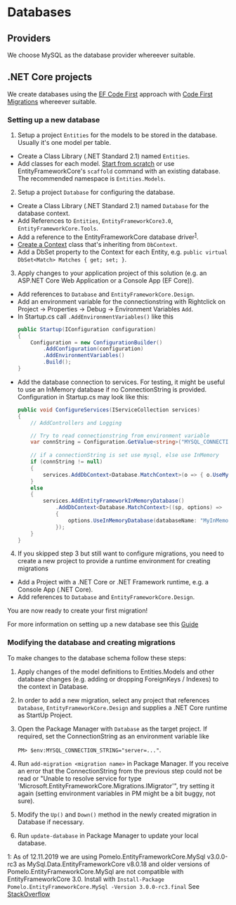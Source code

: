 # Databases

## Providers
We choose MySQL as the database provider whereever suitable.

## .NET Core projects 

We create databases using the [EF Code First][EFCF] approach with [Code First Migrations][CFM] whereever suitable.

### Setting up a new database
1. Setup a project `Entities` for the models to be stored in the database. Usually it's one model per table. 

- Create a Class Library (.NET Standard 2.1) named `Entities`.
- Add classes for each model. [Start from scratch][EFCF] or use EntityFrameworkCore's `scaffold` command with an existing database. The recommended namespace is  `Entities.Models`.

2. Setup a project `Database` for configuring the database.
- Create a Class Library (.NET Standard 2.1) named `Database` for the database context. 
- Add References to `Entities`, `EntityFrameworkCore3.0`, `EntityFrameworkCore.Tools`.
- Add a reference to the EntityFrameworkCore database driver<sup>[1](#pomeloFootnote)</sup>.
- [Create a Context][EFCFCC] class that's inheriting from `DbContext`. 
- Add a DbSet property to the Context for each Entity, e.g. `public virtual DbSet<Match> Matches { get; set; }`.

3. Apply changes to your application project of this solution (e.g. an ASP.NET Core Web Application or a Console App (EF Core)).
- Add references to `Database` and `EntityFrameworkCore.Design`.
- Add an environment variable for the connectionstring with Rightclick on Project -> Properties -> Debug -> Environment Variables `Add`.
- In Startup.cs call `.AddEnvironmentVariables()` like this
    ```csharp
    public Startup(IConfiguration configuration)
    {
        Configuration = new ConfigurationBuilder()
            .AddConfiguration(configuration)
            .AddEnvironmentVariables()
            .Build();
    }
    ```
- Add the database connection to services. For testing, it might be useful to use an InMemory database if no ConnectionString is provided. Configuration in Startup.cs may look like this:
    ```csharp
    public void ConfigureServices(IServiceCollection services)
    {
        // AddControllers and Logging

        // Try to read connectionstring from environment variable
        var connString = Configuration.GetValue<string>("MYSQL_CONNECTION_STRING");
        
        // if a connectionString is set use mysql, else use InMemory
        if (connString != null)
        {
            services.AddDbContext<Database.MatchContext>(o => { o.UseMySql(connString); });
        }
        else
        {
            services.AddEntityFrameworkInMemoryDatabase()
                .AddDbContext<Database.MatchContext>((sp, options) =>
                {
                    options.UseInMemoryDatabase(databaseName: "MyInMemoryDatabase").UseInternalServiceProvider(sp);
                });
        }
    }
    ``` 

4. If you skipped step 3 but still want to configure migrations, you need to create a new project to provide a runtime environment for creating migrations
- Add a Project with a .NET Core or .NET Framework runtime, e.g. a Console App (.NET Core).
- Add references to `Database` and `EntityFrameworkCore.Design`.

You are now ready to create your first migration!

For more information on setting up a new database see this [Guide](https://garywoodfine.com/using-ef-core-in-a-separate-class-library-project/)

### Modifying the database and creating migrations
To make changes to the database schema follow these steps:
1. Apply changes of the model definitions to Entities.Models and other database changes (e.g. adding or dropping ForeignKeys / Indexes) to the context in Database.
2. In order to add a new migration, select any project that references `Database`, `EntityFrameworkCore.Design` and supplies a .NET Core runtime as StartUp Project.
3. Open the Package Manager with `Database` as the target project. If required, set the ConnectionString as an environment variable like 

    `PM> $env:MYSQL_CONNECTION_STRING="server=..."`. 

4. Run `add-migration <migration name>` in Package Manager. 
If you receive an error that the ConnectionString from the previous step could not be read or "Unable to resolve service for type 'Microsoft.EntityFrameworkCore.Migrations.IMigrator'",
try setting it again (setting environment variables in PM might be a bit buggy, not sure).
5. Modify the `Up()` and `Down()` method in the newly created migration in Database if necessary.
6. Run `update-database` in Package Manager to update your local database.




[EFCF]: https://docs.microsoft.com/en-us/ef/ef6/modeling/code-first/workflows/new-database
[CFM]: https://docs.microsoft.com/en-us/ef/ef6/modeling/code-first/migrations/
[EFCFCC]: https://docs.microsoft.com/en-us/ef/ef6/modeling/code-first/workflows/new-database#3-create-a-context
<a name="pomeloFootnote">1</a>: 
As of 12.11.2019 we are using Pomelo.EntityFrameworkCore.MySql v3.0.0-rc3 as MySql.Data.EntityFrameworkCore v8.0.18 and older versions of Pomelo.EntityFrameworkCore.MySql are not compatible with EntityFrameworkCore 3.0.
Install with `Install-Package Pomelo.EntityFrameworkCore.MySql -Version 3.0.0-rc3.final`
See [StackOverflow](https://stackoverflow.com/questions/57836886/configure-mysql-with-EntityFrameworkCore-3-0)
